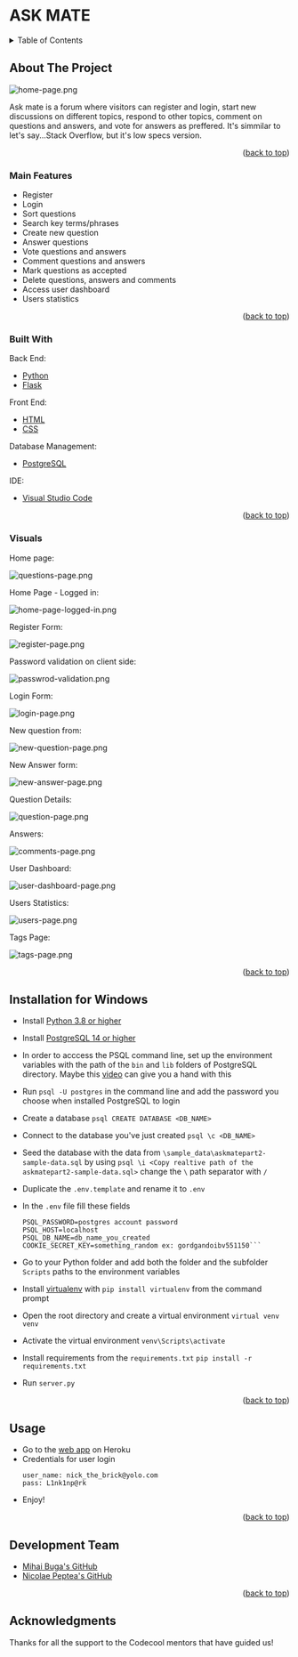 <div id="top"></div>

# ASK MATE

<!-- TABLE OF CONTENTS -->
<details>
  <summary>Table of Contents</summary>
  <ol>
    <li>
      <a href="#about-the-project">About The Project</a>
      <ul>
        <li><a href="#main-features">Main Features</a></li>
        <li><a href="#built-with">Built With</a></li>
        <li><a href="#visuals">Visuals</a></li>
      </ul>
    </li>
    <li><a href="#installation">Installation</a></li>
    <li><a href="#usage">Usage</a></li>
    <li><a href="#development-team">Development Team</a></li>
    <li><a href="#acknowledgments">Acknowledgments</a></li>
  </ol>
</details>



<!-- ABOUT THE PROJECT -->
## About The Project

![home-page.png][home-page]

Ask mate is a forum where visitors can register and login, start new discussions on different topics, respond to other topics, comment on questions and answers, and vote for answers as preffered. It's simmilar to let's say...Stack Overflow, but it's low specs version.

<p align="right">(<a href="#top">back to top</a>)</p>


### Main Features

- Register
- Login
- Sort questions
- Search key terms/phrases
- Create new question
- Answer questions
- Vote questions and answers
- Comment questions and answers
- Mark questions as accepted
- Delete questions, answers and comments
- Access user dashboard
- Users statistics


<p align="right">(<a href="#top">back to top</a>)</p>

### Built With

Back End:
* [Python][python]
* [Flask][flask]

Front End:
* [HTML][html]
* [CSS][css]

Database Management:
* [PostgreSQL][postgres]

IDE:
* [Visual Studio Code][visual-studio-code]

<p align="right">(<a href="#top">back to top</a>)</p>



### Visuals

Home page:

![questions-page.png][home-page]

Home Page - Logged in:

![home-page-logged-in.png][home-page-logged-in]

Register Form:

![register-page.png][register-page]

Password validation on client side:

![passwrod-validation.png][password-validation]

Login Form:

![login-page.png][login-page]


New question from:

![new-question-page.png][new-question-page]

New Answer form:

![new-answer-page.png][new-answer-page]

Question Details:

![question-page.png][question-page]

Answers:

![comments-page.png][comments-page]

User Dashboard:

![user-dashboard-page.png][user-dashboard-page]

Users Statistics:

![users-page.png][users-page]

Tags Page:

![tags-page.png][tags-page]




<p align="right">(<a href="#top">back to top</a>)</p>



## Installation for Windows

- Install [Python 3.8 or higher][python]
 
- Install [PostgreSQL 14 or higher][postgres]

- In order to acccess the PSQL command line, set up the environment variables with the path of the `bin` and `lib` folders of PostgreSQL directory. Maybe this [video][set-postgres-env-vars] can give you a hand with this

- Run `psql -U postgres` in the command line and add the password you choose when installed PostgreSQL to login
- Create a database `psql CREATE DATABASE <DB_NAME>`
- Connect to the database you've just created `psql \c <DB_NAME>`
- Seed the database with the data from `\sample_data\askmatepart2-sample-data.sql` by using `psql \i <Copy realtive path of the askmatepart2-sample-data.sql>` change the `\` path separator with `/`
- Duplicate the `.env.template` and rename it to `.env`
- In the `.env` file fill these fields
	```PSQL_USER_NAME=postgres account
	PSQL_PASSWORD=postgres account password
	PSQL_HOST=localhost
	PSQL_DB_NAME=db_name_you_created 
	COOKIE_SECRET_KEY=something_random ex: gordgandoibv551150``` 
- Go to your Python folder and add both the folder and the subfolder `Scripts` paths to the environment variables
- Install [virtualenv][virtualenv] with `pip install virtualenv` from the command prompt
- Open the root directory and create a virtual environment `virtual venv venv`
- Activate the virtual environment `venv\Scripts\activate`
- Install requirements from the `requirements.txt` `pip install -r requirements.txt`
- Run `server.py`

<p align="right">(<a href="#top">back to top</a>)</p>



<!-- USAGE EXAMPLES -->
## Usage

- Go to the [web app][heroku-app] on Heroku
- Credentials for user login
	```
	user_name: nick_the_brick@yolo.com
	pass: L1nk1np@rk
	``` 
- Enjoy!

<p align="right">(<a href="#top">back to top</a>)</p>


## Development Team

* [Mihai Buga's GitHub][mihai-buga]
* [Nicolae Peptea's GitHub][nicolae-peptea]

<p align="right">(<a href="#top">back to top</a>)</p>

<!-- ACKNOWLEDGMENTS -->
## Acknowledgments

Thanks for all the support to the Codecool mentors that have guided us!


<!-- MARKDOWN LINKS & IMAGES -->
[postgres]: https://www.postgresql.org/
[python]: https://www.python.org/
[flask]: https://flask.palletsprojects.com/en/2.0.x/
[html]: https://html.com/
[css]: https://www.w3.org/Style/CSS/Overview.en.html
[visual-studio-code]: https://code.visualstudio.com/
[virtualenv]: https://pypi.org/project/virtualenv/

[mihai-buga]: https://github.com/mihaibuga
[nicolae-peptea]: https://github.com/Nicolae-Peptea

[heroku-app]:https://askmate09.herokuapp.com/

[home-page]: https://res.cloudinary.com/dqwtm9fw1/image/upload/v1642602800/AskMate/home-page_miro46.png
[questions-page]:https://res.cloudinary.com/dqwtm9fw1/image/upload/v1642602789/AskMate/question-page_lvo3kn.png
[register-page]: https://res.cloudinary.com/dqwtm9fw1/image/upload/v1642602789/AskMate/register-page_vorgp0.png
[login-page]: https://res.cloudinary.com/dqwtm9fw1/image/upload/v1642602800/AskMate/login-page_kz1cyl.png
[tags-page]: https://res.cloudinary.com/dqwtm9fw1/image/upload/v1642602789/AskMate/tags-page_d3s93e.png
[home-page-logged-in]: https://res.cloudinary.com/dqwtm9fw1/image/upload/v1642602800/AskMate/home-page-logged-in_e4lz1f.png
[new-question-page]: https://res.cloudinary.com/dqwtm9fw1/image/upload/v1642603336/AskMate/new_question_page_yxnw8w.png
[new-answer-page]: https://res.cloudinary.com/dqwtm9fw1/image/upload/v1642602800/AskMate/new-answer-page_o2bi10.png
[question-page]: https://res.cloudinary.com/dqwtm9fw1/image/upload/v1642604707/AskMate/question_page_odfvk0.png
[password-validation]:https://res.cloudinary.com/dqwtm9fw1/image/upload/v1642602930/AskMate/password_validation_ej4pv9.png

[comments-page]:https://res.cloudinary.com/dqwtm9fw1/image/upload/v1642604764/AskMate/comments_section_emlxjz.png
[user-dashboard-page]: https://res.cloudinary.com/dqwtm9fw1/image/upload/v1642602789/AskMate/user-dashboard-page_xhg3os.png
[users-page]: https://res.cloudinary.com/dqwtm9fw1/image/upload/v1642602789/AskMate/users-page_wkirhq.png
[set-postgres-env-vars]:https://www.youtube.com/watch?v=0CAzSXG6N8E&ab_channel=Chandra1947
